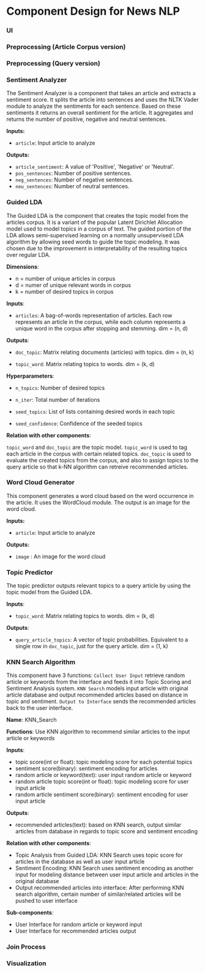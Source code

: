 # Component Design for News NLP

### UI

### Preprocessing (Article Corpus version)

### Preprocessing (Query version)

### Sentiment Analyzer
The Sentiment Analyzer is a component that takes an article and extracts a sentiment score. It splits the article into sentences and uses the NLTK Vader module to analyze the sentiments for each sentence. Based on these sentiments it returns an overall sentiment for the article. It aggregates and returns the number of positive, negative and neutral sentences.

**Inputs:**  
* `article`: Input article to analyze  

**Outputs:**  
* `article_sentiment`: A value of 'Positive', 'Negative' or 'Neutral'.  
* `pos_sentences`: Number of positive sentences.  
* `neg_sentences`: Number of negative sentences.  
* `neu_sentences`: Number of neutral sentences.  

### Guided LDA

The Guided LDA is the component that creates the topic model from the articles corpus. It is a variant of the popular Latent Dirichlet Allocation model used to model topics in a corpus of text. The guided portion of the LDA allows semi-supervised learning on a normally unsupervised LDA algorithm by allowing seed words to guide the topic modeling. It was chosen due to the improvement in interpretability of the resulting topics over regular LDA.

**Dimensions**:

* n = number of unique articles in corpus
* d = numer of unique relevant words in corpus
* k = number of desired topics in corpus

**Inputs**:

* `articles`: A bag-of-words representation of articles. Each row represents an article in the corpus, while each column represents a unique word in the corpus after stopping and stemming. dim = (n, d)

**Outputs**:

* `doc_topic`: Matrix relating documents (articles) with topics. dim = (n, k)

* `topic_word`: Matrix relating topics to words. dim = (k, d)

**Hyperparameters**:

* `n_topics`: Number of desired topics

* `n_iter`: Total number of iterations 

* `seed_topics`: List of lists containing desired words in each topic

* `seed_confidence`: Confidence of the seeded topics

**Relation with other components**:

`topic_word` and `doc_topic` are the topic model. `topic_word` is used to tag each article in the corpus with certain related topics. `doc_topic` is used to evaluate the created topics from the corpus, and also to assign topics to the query article so that k-NN algorithm can retreive recommended articles. 

### Word Cloud Generator
This component generates a word cloud based on the word occurrence in the article. It uses the WordCloud module. The output is an image for the word cloud.  

**Inputs:**  
* `article`: Input article to analyze   

**Outputs:**  
* `image` : An image for the word cloud  


### Topic Predictor

The topic predictor outputs relevant topics to a query article by using the topic model from the Guided LDA. 

**Inputs**:

* `topic_word`: Matrix relating topics to words. dim = (k, d)

**Outputs**:

* `query_article_topics`: A vector of topic probabilities. Equivalent to a single row in `doc_topic`, just for the query article. dim = (1, k)

### KNN Search Algorithm

This component have 3 functions: `Collect User Input` retrieve random article or keywords from the interface and feeds it into Topic Scoring and Sentiment Analysis system. `KNN Search` models input article with original article database and output recommended articles based on distance in topic and sentiment. `Output to Interface` sends the recommended articles back to the user interface.

**Name**: KNN_Search

**Functions**: Use KNN algorithm to recommend similar articles to the input article or keywords

**Inputs**: 

* topic score(int or float): topic modeling score for each potential topics
* sentiment score(binary): sentiment encoding for articles
* random article or keyword(text): user input random article or keyword
* random article topic score(int or float): topic modeling score for user input article
* random article sentiment score(binary): sentiment encoding for user input article

**Outputs**:

* recommended articles(text): based on KNN search, output similar articles from database in regards to topic score and sentiment encoding

**Relation with other components**:

* Topic Analysis from Guided LDA: KNN Search uses topic score for articles in the database as well as user input article
* Sentiment Encoding: KNN Search uses sentiment encoding as another input for modeling distance between user input article and articles in the original database
* Output recommended articles into interface: After performing KNN search algorithm, certain number of similar/related articles will be pushed to user interface

**Sub-components**:

* User Interface for random article or keyword input
* User Interface for recommended articles output

### Join Process

### Visualization


